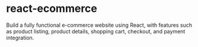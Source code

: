 # react-ecommerce
Build a fully functional e-commerce website using React, with features such as product listing, product details, shopping cart, checkout, and payment integration.
